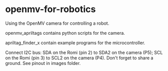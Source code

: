 # openmv-for-robotics
 
Using the OpenMV camera for controlling a robot.

openmv_apriltags contains python scripts for the camera.

apriltag_finder_x contain example programs for the microcontroller.

Connect I2C bus: SDA on the Romi (pin 2) to SDA2 on the camera (P5); SCL on the Romi (pin 3) to SCL2 on the camera (P4). Don't forget to share a ground. See pinout in images folder. 
